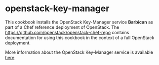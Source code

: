 #  openstack-key-manager

This cookbook installs the OpenStack Key-Manager service **Barbican** as part of a Chef reference deployment of OpenStack. The https://github.com/openstack/openstack-chef-repo contains documentation for using this cookbook in the context of a full OpenStack deployment.

More information about the OpenStack Key-Manager service is available
[here](https://docs.openstack.org/barbican/latest/api/)

